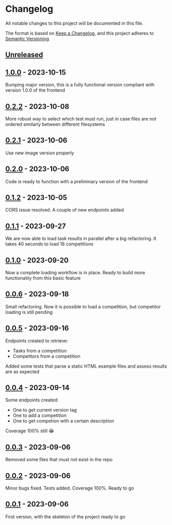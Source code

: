 # Changelog
All notable changes to this project will be documented in this file.

The format is based on [Keep a Changelog](https://keepachangelog.com/en/1.0.0/),
and this project adheres to [Semantic Versioning](https://semver.org/spec/v2.0.0.html).

[Unreleased]
------------

[1.0.0] - 2023-10-15
------------
Bumping major version, this is a fully functional version compliant with version 1.0.0 of the frontend

[0.2.2] - 2023-10-08
------------
More robust way to select which test must run, just in case files are not ordered similarly between different filesystems

[0.2.1] - 2023-10-06
------------
Use new image version properly

[0.2.0] - 2023-10-06
------------
Code is ready to function with a preliminary version of the frontend

[0.1.2] - 2023-10-05
------------
CORS issue resolved. A couple of new endpoints added

[0.1.1] - 2023-09-27
------------
We are now able to load task results in parallel after a big refactoring. It takes 40 seconds to load 16 competitions

[0.1.0] - 2023-09-20
------------
Now a complete loading workflow is in place. Ready to build more functionality from this basic feature

[0.0.6] - 2023-09-18
------------
Small refactoring. Now it is possible to load a competition, but competitor loading is still pending

[0.0.5] - 2023-09-16
------------
Endpoints created to retrieve:
- Tasks from a competition
- Competitors from a competition

Added some tests that parse a static HTML example files and assess results are as expected

[0.0.4] - 2023-09-14
------------
Some endpoints created:
- One to get current version tag
- One to add a competition
- One to get competion with a certain description

Coverage 100% still :joy:

[0.0.3] - 2023-09-06
------------
Removed some files that must not exist in the repo

[0.0.2] - 2023-09-06
------------
Minor bugs fixed. Tests added. Coverage 100%. Ready to go

[0.0.1] - 2023-09-06
------------
First version, with the skeleton of the project ready to go

[Unreleased]: https://github.com/IAyala/wmf_scraper/compare/v1.0.0...master
[1.0.0]: https://github.com/IAyala/wmf_scraper/compare/v0.2.2...v1.0.0
[0.2.2]: https://github.com/IAyala/wmf_scraper/compare/v0.2.1...v0.2.2
[0.2.1]: https://github.com/IAyala/wmf_scraper/compare/v0.2.0...v0.2.1
[0.2.0]: https://github.com/IAyala/wmf_scraper/compare/v0.1.2...v0.2.0
[0.1.2]: https://github.com/IAyala/wmf_scraper/compare/v0.1.1...v0.1.2
[0.1.1]: https://github.com/IAyala/wmf_scraper/compare/v0.1.0...v0.1.1
[0.1.0]: https://github.com/IAyala/wmf_scraper/compare/v0.0.6...v0.1.0
[0.0.6]: https://github.com/IAyala/wmf_scraper/compare/v0.0.5...v0.0.6
[0.0.5]: https://github.com/IAyala/wmf_scraper/compare/v0.0.4...v0.0.5
[0.0.4]: https://github.com/IAyala/wmf_scraper/compare/v0.0.3...v0.0.4
[0.0.3]: https://github.com/IAyala/wmf_scraper/compare/v0.0.2...v0.0.3
[0.0.2]: https://github.com/IAyala/wmf_scraper/compare/v0.0.1...v0.0.2
[0.0.1]: https://github.com/IAyala/wmf_scraper/compare/v0.0.0...v0.0.1
